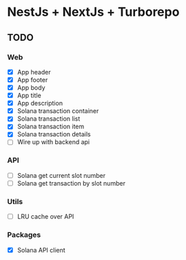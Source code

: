 # NestJs + NextJs + Turborepo

## TODO

### Web
- [x] App header
- [x] App footer
- [x] App body
- [x] App title
- [x] App description
- [x] Solana transaction container
- [x] Solana transaction list
- [x] Solana transaction item
- [x] Solana transaction details
- [ ] Wire up with backend api

### API
- [ ] Solana get current slot number
- [ ] Solana get transaction by slot number

### Utils
- [ ] LRU cache over API

### Packages
- [x] Solana API client
